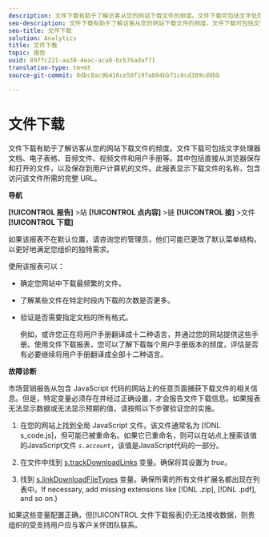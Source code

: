 ```yaml
---
description: 文件下载有助于了解访客从您的网站下载文件的频度。文件下载可包括文字处理器文档、电子表格、音频文件、视频文件和用户手册等。其中包括直接从浏览器保存和打开的文件，以及保存到用户计算机的文件。此报表显示下载文件的名称，包含访问该文件所需的完整 URL。
seo-description: 文件下载有助于了解访客从您的网站下载文件的频度。文件下载可包括文字处理器文档、电子表格、音频文件、视频文件和用户手册等。其中包括直接从浏览器保存和打开的文件，以及保存到用户计算机的文件。此报表显示下载文件的名称，包含访问该文件所需的完整 URL。
seo-title: 文件下载
solution: Analytics
title: 文件下载
topic: 报告
uuid: 897fc221-aa30-4eac-aca6-bcb76adaf71
translation-type: tm+mt
source-git-commit: 0dbc8ac9b416ce50f197a884bb71c6cd389cd0bb

---
```



# 文件下载

文件下载有助于了解访客从您的网站下载文件的频度。文件下载可包括文字处理器文档、电子表格、音频文件、视频文件和用户手册等。其中包括直接从浏览器保存和打开的文件，以及保存到用户计算机的文件。此报表显示下载文件的名称，包含访问该文件所需的完整 URL。

**导航**

**[!UICONTROL 报告]** &gt;站 **[!UICONTROL 点内容]** &gt;链 **[!UICONTROL 接]** &gt;文件 **[!UICONTROL 下载]**

如果该报表不在默认位置，请咨询您的管理员，他们可能已更改了默认菜单结构，以更好地满足您组织的独特需求。

使用该报表可以：

* 确定您网站中下载最频繁的文件。
* 了解某些文件在特定时段内下载的次数是否更多。
* 验证是否需要指定文档的所有格式。

   例如，或许您正在将用户手册翻译成十二种语言，并通过您的网站提供这些手册。使用文件下载报表，您可以了解下载每个用户手册版本的频度，评估是否有必要继续将用户手册翻译成全部十二种语言。

**故障诊断**

市场营销报告从包含 JavaScript 代码的网站上的任意页面捕获下载文件的相关信息。但是，特定变量必须存在并经过正确设置，才会报告文件下载信息。如果报表无法显示数据或无法显示预期的值，请按照以下步骤验证您的实施。

1. 在您的网站上找到全局 JavaScript 文件。该文件通常名为 [!DNL s_code.js]，但可能已被重命名。如果它已重命名，则可以在站点上搜索该值的JavaScript文件 *`s.account`*，该值是JavaScript代码的一部分。

1. 在文件中找到 [s.trackDownloadLinks](https://marketing.adobe.com/resources/help/en_US/sc/implement/c_trackdownllinks.html) 变量。确保将其设置为 *true*。

1. 找到 [s.linkDownloadFileTypes](https://marketing.adobe.com/resources/help/en_US/sc/implement/c_linkdownfiletypes.html) 变量。确保所需的所有文件扩展名都出现在列表中。If necessary, add missing extensions like [!DNL .zip], [!DNL .pdf], and so on.)

如果这些变量配置正确，但[!UICONTROL 文件下载报表]仍无法接收数据，则贵组织的受支持用户应与客户关怀团队联系。
